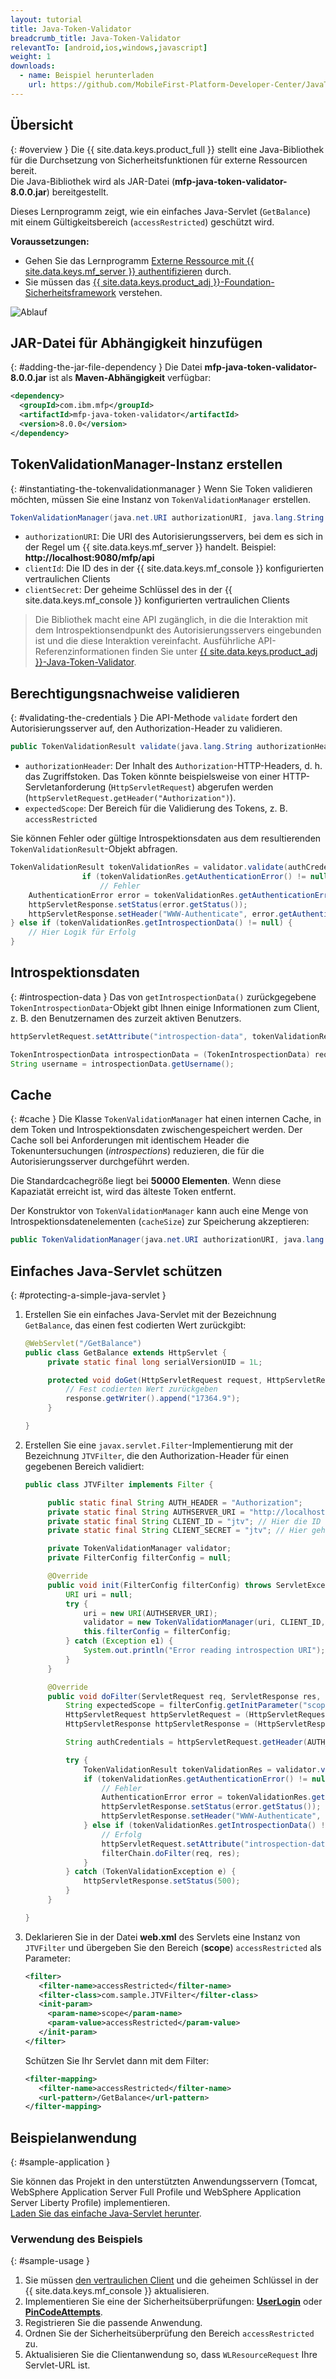 ```yaml
---
layout: tutorial
title: Java-Token-Validator
breadcrumb_title: Java-Token-Validator
relevantTo: [android,ios,windows,javascript]
weight: 1
downloads:
  - name: Beispiel herunterladen
    url: https://github.com/MobileFirst-Platform-Developer-Center/JavaTokenValidator/tree/release80
---
```

<!-- NLS_CHARSET=UTF-8 -->
## Übersicht
{: #overview }
Die {{ site.data.keys.product_full }} stellt eine Java-Bibliothek für die Durchsetzung von Sicherheitsfunktionen für externe Ressourcen bereit.   
Die Java-Bibliothek wird als JAR-Datei (**mfp-java-token-validator-8.0.0.jar**) bereitgestellt.

Dieses Lernprogramm zeigt, wie ein einfaches Java-Servlet (`GetBalance`) mit einem Gültigkeitsbereich
(`accessRestricted`) geschützt wird.

**Voraussetzungen:**

* Gehen Sie das Lernprogramm [Externe Ressource mit {{ site.data.keys.mf_server }} authentifizieren](../) durch. 
* Sie müssen das [{{ site.data.keys.product_adj }}-Foundation-Sicherheitsframework](../../) verstehen.

![Ablauf](JTV_flow.jpg)

## JAR-Datei für Abhängigkeit hinzufügen
{: #adding-the-jar-file-dependency }
Die Datei **mfp-java-token-validator-8.0.0.jar** ist als **Maven-Abhängigkeit** verfügbar:

```xml
<dependency>
  <groupId>com.ibm.mfp</groupId>
  <artifactId>mfp-java-token-validator</artifactId>
  <version>8.0.0</version>
</dependency>
```

## TokenValidationManager-Instanz erstellen
{: #instantiating-the-tokenvalidationmanager }
Wenn Sie Token validieren möchten, müssen Sie eine Instanz von `TokenValidationManager` erstellen.

```java
TokenValidationManager(java.net.URI authorizationURI, java.lang.String clientId, java.lang.String clientSecret);
```

- `authorizationURI`: Die URI des Autorisierungsservers, bei dem es sich in der Regel um {{ site.data.keys.mf_server }} handelt. Beispiel: **http://localhost:9080/mfp/api**
- `clientId`: Die ID des in der {{ site.data.keys.mf_console }} konfigurierten vertraulichen Clients
- `clientSecret`: Der geheime Schlüssel des in der {{ site.data.keys.mf_console }} konfigurierten vertraulichen Clients

> Die Bibliothek macht eine API zugänglich, in die die Interaktion
mit dem Introspektionsendpunkt des Autorisierungsservers eingebunden ist und die diese Interaktion vereinfacht. Ausführliche API-Referenzinformationen finden Sie unter
[{{ site.data.keys.product_adj }}-Java-Token-Validator](http://www.ibm.com/support/knowledgecenter/en/SSHS8R_8.0.0/com.ibm.worklight.apiref.doc/apiref/r_mfpf_java_token_validator_api.html?view=kc).

## Berechtigungsnachweise validieren
{: #validating-the-credentials }
Die API-Methode `validate` fordert den Autorisierungsserver auf, den Authorization-Header zu validieren. 

```java
public TokenValidationResult validate(java.lang.String authorizationHeader, java.lang.String expectedScope);
```

- `authorizationHeader`: Der Inhalt des `Authorization`-HTTP-Headers, d. h. das Zugriffstoken. Das Token könnte beispielsweise von einer HTTP-Servletanforderung (`HttpServletRequest`) abgerufen werden (`httpServletRequest.getHeader("Authorization")`).
- `expectedScope`: Der Bereich für die Validierung des Tokens, z. B. `accessRestricted`

Sie können Fehler oder gültige Introspektionsdaten aus dem resultierenden `TokenValidationResult`-Objekt abfragen. 

```java
TokenValidationResult tokenValidationRes = validator.validate(authCredentials, expectedScope);
    			if (tokenValidationRes.getAuthenticationError() != null) {
    				// Fehler
    AuthenticationError error = tokenValidationRes.getAuthenticationError();
    httpServletResponse.setStatus(error.getStatus());
    httpServletResponse.setHeader("WWW-Authenticate", error.getAuthenticateHeader());
} else if (tokenValidationRes.getIntrospectionData() != null) {
    // Hier Logik für Erfolg
}
```                    

## Introspektionsdaten
{: #introspection-data }
Das von `getIntrospectionData()` zurückgegebene `TokenIntrospectionData`-Objekt
gibt Ihnen einige Informationen zum Client, z. B. den Benutzernamen des zurzeit aktiven Benutzers. 

```java
httpServletRequest.setAttribute("introspection-data", tokenValidationRes.getIntrospectionData());
```

```java
TokenIntrospectionData introspectionData = (TokenIntrospectionData) request.getAttribute("introspection-data");
String username = introspectionData.getUsername();
```

## Cache
{: #cache }
Die Klasse `TokenValidationManager` hat einen internen Cache, in dem Token und Introspektionsdaten zwischengespeichert werden. Der Cache soll
bei Anforderungen mit identischem Header die
Tokenuntersuchungen (*introspections*) reduzieren, die für die Autorisierungsserver durchgeführt werden. 

Die Standardcachegröße liegt bei **50000 Elementen**. Wenn diese Kapaziatät erreicht ist, wird das älteste Token entfernt.   

Der Konstruktor von `TokenValidationManager` kann auch eine Menge von Introspektionsdatenelementen (`cacheSize`) zur Speicherung akzeptieren: 

```java
public TokenValidationManager(java.net.URI authorizationURI, java.lang.String clientId, java.lang.String clientSecret, long cacheSize);
```

## Einfaches Java-Servlet schützen
{: #protecting-a-simple-java-servlet }
1. Erstellen Sie ein einfaches Java-Servlet mit der Bezeichnung `GetBalance`, das einen fest codierten Wert zurückgibt: 

   ```java
   @WebServlet("/GetBalance")
   public class GetBalance extends HttpServlet {
    	private static final long serialVersionUID = 1L;

    	protected void doGet(HttpServletRequest request, HttpServletResponse response) throws ServletException, IOException {
    		// Fest codierten Wert zurückgeben
    		response.getWriter().append("17364.9");
    	}

   }
   ```

2. Erstellen Sie eine `javax.servlet.Filter`-Implementierung mit der Bezeichnung
`JTVFilter`, die den Authorization-Header für einen gegebenen Bereich validiert: 

   ```java
   public class JTVFilter implements Filter {

    	public static final String AUTH_HEADER = "Authorization";
    	private static final String AUTHSERVER_URI = "http://localhost:9080/mfp/api"; // Hier die Autorisierungsserver-URI definieren
    	private static final String CLIENT_ID = "jtv"; // Hier die ID des vertraulichen Clients definieren
    	private static final String CLIENT_SECRET = "jtv"; // Hier geheimen Schlüssel (SECRET) des vertraulichen Clients definieren

    	private TokenValidationManager validator;
    	private FilterConfig filterConfig = null;

    	@Override
    	public void init(FilterConfig filterConfig) throws ServletException {
    		URI uri = null;
    		try {
    			uri = new URI(AUTHSERVER_URI);
    			validator = new TokenValidationManager(uri, CLIENT_ID, CLIENT_SECRET);
    			this.filterConfig = filterConfig;
    		} catch (Exception e1) {
    			System.out.println("Error reading introspection URI");
    		}
    	}

    	@Override
    	public void doFilter(ServletRequest req, ServletResponse res, FilterChain filterChain) throws IOException, ServletException {
    		String expectedScope = filterConfig.getInitParameter("scope");
    		HttpServletRequest httpServletRequest = (HttpServletRequest) req;
    		HttpServletResponse httpServletResponse = (HttpServletResponse) res;

    		String authCredentials = httpServletRequest.getHeader(AUTH_HEADER);

    		try {
    			TokenValidationResult tokenValidationRes = validator.validate(authCredentials, expectedScope);
    			if (tokenValidationRes.getAuthenticationError() != null) {
    				// Fehler
    				AuthenticationError error = tokenValidationRes.getAuthenticationError();
    				httpServletResponse.setStatus(error.getStatus());
    				httpServletResponse.setHeader("WWW-Authenticate", error.getAuthenticateHeader());
    			} else if (tokenValidationRes.getIntrospectionData() != null) {
    				// Erfolg
    				httpServletRequest.setAttribute("introspection-data", tokenValidationRes.getIntrospectionData());
    				filterChain.doFilter(req, res);
    			}
    		} catch (TokenValidationException e) {
    			httpServletResponse.setStatus(500);
    		}
    	}

   }
   ```

3. Deklarieren Sie in der Datei **web.xml** des Servlets eine Instanz von `JTVFilter`
und übergeben Sie den Bereich (**scope**) `accessRestricted` als Parameter: 

   ```xml
   <filter>
      <filter-name>accessRestricted</filter-name>
      <filter-class>com.sample.JTVFilter</filter-class>
      <init-param>
        <param-name>scope</param-name>
        <param-value>accessRestricted</param-value>
      </init-param>
   </filter>
   ```

   Schützen Sie Ihr Servlet dann mit dem Filter: 

   ```xml
   <filter-mapping>
      <filter-name>accessRestricted</filter-name>
      <url-pattern>/GetBalance</url-pattern>
   </filter-mapping>
   ```

## Beispielanwendung
{: #sample-application }

Sie können das Projekt in den unterstützten Anwendungsservern (Tomcat, WebSphere Application Server Full Profile und WebSphere Application Server Liberty Profile) implementieren.  
[Laden Sie das einfache Java-Servlet herunter](https://github.com/MobileFirst-Platform-Developer-Center/JavaTokenValidator/tree/release80).

### Verwendung des Beispiels
{: #sample-usage }
1. Sie müssen [den vertraulichen Client](../#confidential-client)
und die geheimen Schlüssel in der {{ site.data.keys.mf_console }} aktualisieren.
2. Implementieren Sie eine der Sicherheitsüberprüfungen: **[UserLogin](../../user-authentication/security-check/)**
oder **[PinCodeAttempts](../../credentials-validation/security-check/)**.
3. Registrieren Sie die passende Anwendung. 
4. Ordnen Sie der Sicherheitsüberprüfung den Bereich `accessRestricted` zu. 
5. Aktualisieren Sie die Clientanwendung so, dass `WLResourceRequest` Ihre Servlet-URL ist. 

